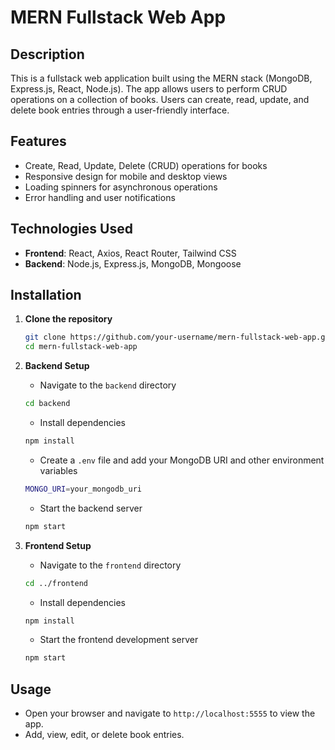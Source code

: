 # MERN Fullstack Web App

## Description
This is a fullstack web application built using the MERN stack (MongoDB, Express.js, React, Node.js). The app allows users to perform CRUD operations on a collection of books. Users can create, read, update, and delete book entries through a user-friendly interface.

## Features
- Create, Read, Update, Delete (CRUD) operations for books
- Responsive design for mobile and desktop views
- Loading spinners for asynchronous operations
- Error handling and user notifications

## Technologies Used
- **Frontend**: React, Axios, React Router, Tailwind CSS
- **Backend**: Node.js, Express.js, MongoDB, Mongoose

## Installation

1. **Clone the repository**
    ```bash
    git clone https://github.com/your-username/mern-fullstack-web-app.git
    cd mern-fullstack-web-app
    ```

2. **Backend Setup**
    - Navigate to the `backend` directory
    ```bash
    cd backend
    ```
    - Install dependencies
    ```bash
    npm install
    ```
    - Create a `.env` file and add your MongoDB URI and other environment variables
    ```bash
    MONGO_URI=your_mongodb_uri
    ```
    - Start the backend server
    ```bash
    npm start
    ```

3. **Frontend Setup**
    - Navigate to the `frontend` directory
    ```bash
    cd ../frontend
    ```
    - Install dependencies
    ```bash
    npm install
    ```
    - Start the frontend development server
    ```bash
    npm start
    ```

## Usage
- Open your browser and navigate to `http://localhost:5555` to view the app.
- Add, view, edit, or delete book entries.
